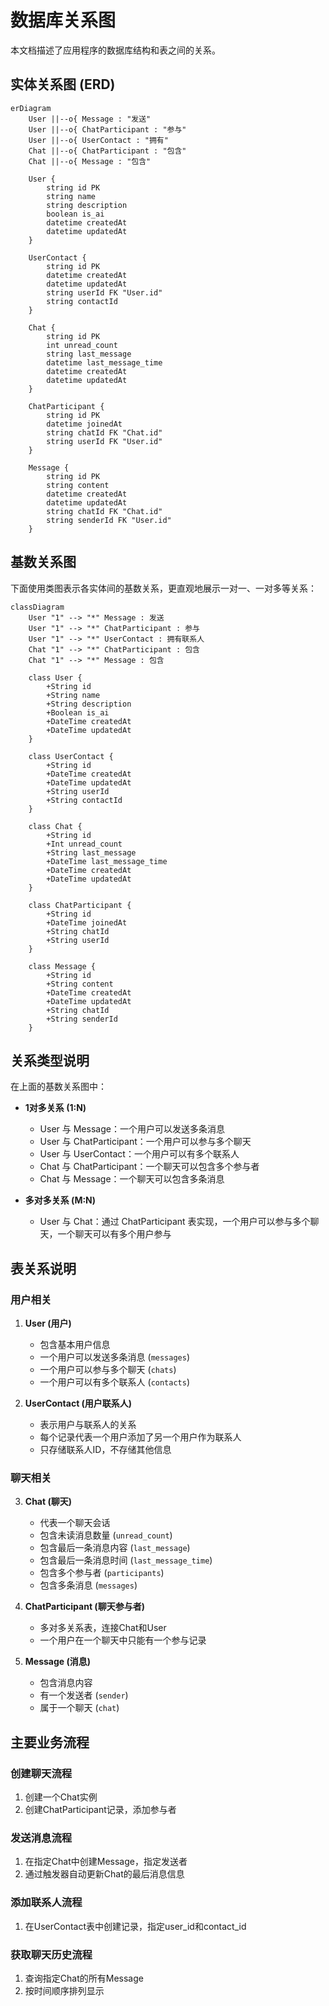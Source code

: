 # 数据库关系图

本文档描述了应用程序的数据库结构和表之间的关系。

## 实体关系图 (ERD)

```mermaid
erDiagram
    User ||--o{ Message : "发送"
    User ||--o{ ChatParticipant : "参与"
    User ||--o{ UserContact : "拥有"
    Chat ||--o{ ChatParticipant : "包含"
    Chat ||--o{ Message : "包含"

    User {
        string id PK
        string name
        string description
        boolean is_ai
        datetime createdAt
        datetime updatedAt
    }

    UserContact {
        string id PK
        datetime createdAt
        datetime updatedAt
        string userId FK "User.id"
        string contactId
    }

    Chat {
        string id PK
        int unread_count
        string last_message
        datetime last_message_time
        datetime createdAt
        datetime updatedAt
    }

    ChatParticipant {
        string id PK
        datetime joinedAt
        string chatId FK "Chat.id"
        string userId FK "User.id"
    }

    Message {
        string id PK
        string content
        datetime createdAt
        datetime updatedAt
        string chatId FK "Chat.id"
        string senderId FK "User.id"
    }
```

## 基数关系图

下面使用类图表示各实体间的基数关系，更直观地展示一对一、一对多等关系：

```mermaid
classDiagram
    User "1" --> "*" Message : 发送
    User "1" --> "*" ChatParticipant : 参与
    User "1" --> "*" UserContact : 拥有联系人
    Chat "1" --> "*" ChatParticipant : 包含
    Chat "1" --> "*" Message : 包含

    class User {
        +String id
        +String name
        +String description
        +Boolean is_ai
        +DateTime createdAt
        +DateTime updatedAt
    }

    class UserContact {
        +String id
        +DateTime createdAt
        +DateTime updatedAt
        +String userId
        +String contactId
    }

    class Chat {
        +String id
        +Int unread_count
        +String last_message
        +DateTime last_message_time
        +DateTime createdAt
        +DateTime updatedAt
    }

    class ChatParticipant {
        +String id
        +DateTime joinedAt
        +String chatId
        +String userId
    }

    class Message {
        +String id
        +String content
        +DateTime createdAt
        +DateTime updatedAt
        +String chatId
        +String senderId
    }
```

## 关系类型说明

在上面的基数关系图中：

- **1对多关系 (1:N)**
  - User 与 Message：一个用户可以发送多条消息
  - User 与 ChatParticipant：一个用户可以参与多个聊天
  - User 与 UserContact：一个用户可以有多个联系人
  - Chat 与 ChatParticipant：一个聊天可以包含多个参与者
  - Chat 与 Message：一个聊天可以包含多条消息

- **多对多关系 (M:N)**
  - User 与 Chat：通过 ChatParticipant 表实现，一个用户可以参与多个聊天，一个聊天可以有多个用户参与

## 表关系说明

### 用户相关

1. **User (用户)**
   - 包含基本用户信息
   - 一个用户可以发送多条消息 (`messages`)
   - 一个用户可以参与多个聊天 (`chats`)
   - 一个用户可以有多个联系人 (`contacts`)

2. **UserContact (用户联系人)**
   - 表示用户与联系人的关系
   - 每个记录代表一个用户添加了另一个用户作为联系人
   - 只存储联系人ID，不存储其他信息

### 聊天相关

3. **Chat (聊天)**
   - 代表一个聊天会话
   - 包含未读消息数量 (`unread_count`)
   - 包含最后一条消息内容 (`last_message`)
   - 包含最后一条消息时间 (`last_message_time`)
   - 包含多个参与者 (`participants`)
   - 包含多条消息 (`messages`)

4. **ChatParticipant (聊天参与者)**
   - 多对多关系表，连接Chat和User
   - 一个用户在一个聊天中只能有一个参与记录

5. **Message (消息)**
   - 包含消息内容
   - 有一个发送者 (`sender`)
   - 属于一个聊天 (`chat`)

## 主要业务流程

### 创建聊天流程

1. 创建一个Chat实例
2. 创建ChatParticipant记录，添加参与者

### 发送消息流程

1. 在指定Chat中创建Message，指定发送者
2. 通过触发器自动更新Chat的最后消息信息

### 添加联系人流程

1. 在UserContact表中创建记录，指定user_id和contact_id

### 获取聊天历史流程

1. 查询指定Chat的所有Message
2. 按时间顺序排列显示

